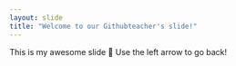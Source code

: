 ```yaml
---
layout: slide
title: "Welcome to our Githubteacher's slide!"
---
```

This is my awesome slide :tada:
Use the left arrow to go back!
